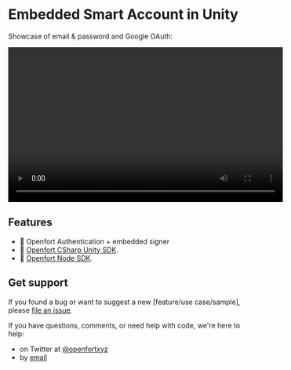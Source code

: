 # Embedded Smart Account in Unity

Showcase of email & password and Google OAuth:

<video width="560" height="315" controls>
<source src="https://blog-cms.openfort.xyz/uploads/authentication_unity_7af75625db.mp4" type="video/mp4">
</video>

## Features

- 🏰 Openfort Authentication + embedded signer
- 🏰 [Openfort CSharp Unity SDK](https://github.com/openfort-xyz/openfort-csharp-unity).
- 🏰 [Openfort Node SDK](https://www.npmjs.com/package/@openfort/openfort-node).


## Get support
If you found a bug or want to suggest a new [feature/use case/sample], please [file an issue](../../issues).

If you have questions, comments, or need help with code, we're here to help:
- on Twitter at [@openfortxyz](https://twitter.com/openfort_hq)
- by [email](mailto:support+github@openfort.xyz)
